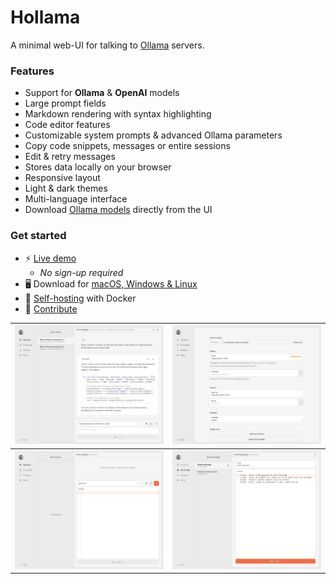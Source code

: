 # Hollama

A minimal web-UI for talking to [Ollama](https://github.com/jmorganca/ollama/) servers.

### Features

- Support for **Ollama** & **OpenAI** models
- Large prompt fields
- Markdown rendering with syntax highlighting
- Code editor features
- Customizable system prompts & advanced Ollama parameters
- Copy code snippets, messages or entire sessions
- Edit & retry messages
- Stores data locally on your browser
- Responsive layout
- Light & dark themes
- Multi-language interface
- Download [Ollama models](https://ollama.ai/models) directly from the UI

### Get started

- ⚡️ [Live demo](https://hollama.fernando.is)
  - _No sign-up required_
- 🖥️ Download for [macOS, Windows & Linux](https://github.com/fmaclen/hollama/releases)
- 🐳 [Self-hosting](SELF_HOSTING.md) with Docker
- 🐞 [Contribute](CONTRIBUTING.md)

| ![session](tests/docs.test.ts-snapshots/session.png)         | ![settings](tests/docs.test.ts-snapshots/settings.png)   |
| ------------------------------------------------------------ | -------------------------------------------------------- |
| ![session-new](tests/docs.test.ts-snapshots/session-new.png) | ![knowledge](tests/docs.test.ts-snapshots/knowledge.png) |
